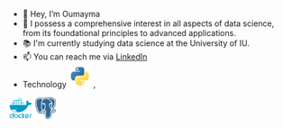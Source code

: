 - 👋 Hey, I’m Oumayma
- 👀 I possess a comprehensive interest in all aspects of data science, from its foundational principles to advanced applications.
- 📚 I'm currently studying data science at the University of IU.
- 📫 You can reach me via [LinkedIn](https://www.linkedin.com/in/oumaymabamoh/)
- Technology
<img src="https://raw.githubusercontent.com/devicons/devicon/master/icons/python/python-original.svg" alt="python" width="40" height="40"/> ,
<img src="https://raw.githubusercontent.com/devicons/devicon/master/icons/docker/docker-plain-wordmark.svg" alt="docker" width="40" height="40"/>
  <img src="https://raw.githubusercontent.com/devicons/devicon/master/icons/postgresql/postgresql-plain.svg" alt="postgresql" width="40" height="40"/>
<!---
Oumaymabamoh/Oumaymabamoh is a ✨ special ✨ repository because its `README.md` (this file) appears on your GitHub profile.
You can click the Preview link to take a look at your changes.
--->
